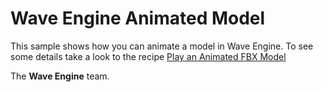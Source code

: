 # Wave Engine Animated Model

This sample shows how you can animate a model in Wave Engine.
To see some details take a look to the recipe [Play an Animated FBX Model](http://doc.waveengine.net/recipes/Graphics3D/Play-an-Animated-FBX-Model.html) 
  

The **Wave Engine** team.  